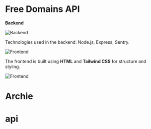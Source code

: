 # Free Domains API

**Backend**

![Backend](https://skillicons.dev/icons?i=nodejs%2Cexpress%2Csentry)

Technologies used in the backend: Node.js, Express, Sentry.

![Frontend](https://skillicons.dev/icons?i=html%2Ctailwind)

The frontend is built using **HTML** and **Tailwind CSS** for structure and styling.

![Frontend](https://skillicons.dev/icons?i=html%2Ctailwind)
# Archie
# api
